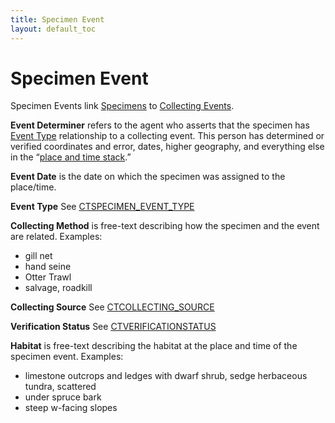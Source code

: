 ```yaml
---
title: Specimen Event
layout: default_toc
---
```


# Specimen Event



Specimen Events link [Specimens](/documentation/catalog/) to [Collecting
Events](/documentation/places/collecting-event/).


**Event Determiner** refers to the agent who asserts that the specimen
has [Event Type](#type) relationship to a collecting event. This person
has determined or verified coordinates and error, dates, higher
geography, and everything else in the “[place and time
stack](/documentation/places/).”


**Event Date** is the date on which the specimen was assigned to the
place/time.


**Event Type** See
[CTSPECIMEN_EVENT_TYPE](http://arctos.database.museum/info/ctDocumentation.cfm?table=CTSPECIMEN_EVENT_TYPE)


**Collecting Method** is free-text describing how the specimen and the
event are related. Examples:

-   gill net
-   hand seine
-   Otter Trawl
-   salvage, roadkill


**Collecting Source** See
[CTCOLLECTING_SOURCE](http://arctos.database.museum/info/ctDocumentation.cfm?table=CTCOLLECTING_SOURCE)


**Verification Status** See
[CTVERIFICATIONSTATUS](http://arctos.database.museum/info/ctDocumentation.cfm?table=CTVERIFICATIONSTATUS)


**Habitat** is free-text describing the habitat at the place and time of
the specimen event. Examples:

-   limestone outcrops and ledges with dwarf shrub, sedge herbaceous
    tundra, scattered
-   under spruce bark
-   steep w-facing slopes
